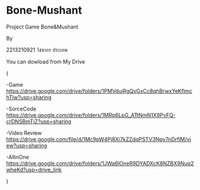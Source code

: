 # Bone-Mushant
Project Game Bone&Mushant 

By

2213210921 วิชชากร ประเทพ

You can dowload from My Drive

(

-Game https://drive.google.com/drive/folders/1PMVdujRgQvGxCc8qhBrwxYeKflmchTlw?usp=sharing

-SorceCode https://drive.google.com/drive/folders/1MRp6LpG_ATtNmN1X9PvFQ-crDNSBmTjZ?usp=sharing

-Video Review https://drive.google.com/file/d/1Mc9pW4Pj8Xi7kZZdqPSTV3Npv7nDrflM/view?usp=sharing

-AllinOne https://drive.google.com/drive/folders/1JWa6lOneR9DYADXcK8NZBX9Nuq2wheKd?usp=drive_link

)
